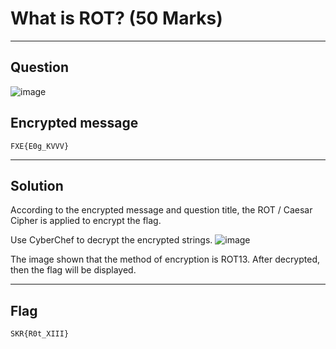 # What is ROT? (50 Marks)

---
## Question
![image](https://github.com/user-attachments/assets/73468003-cc50-4b84-a72f-6ebc007ef79f)

## Encrypted message
```text
FXE{E0g_KVVV}
```

---
## Solution
According to the encrypted message and question title, the ROT / Caesar Cipher is applied to encrypt the flag.

Use CyberChef to decrypt the encrypted strings.
![image](https://github.com/user-attachments/assets/58b5eb3d-8e04-458a-b846-5442879cdc58)

The image shown that the method of encryption is ROT13. After decrypted, then the flag will be displayed.

---
## Flag
```
SKR{R0t_XIII}
```
